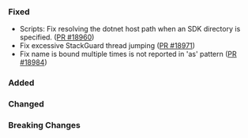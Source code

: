 ### Fixed

* Scripts: Fix resolving the dotnet host path when an SDK directory is specified. ([PR #18960](https://github.com/dotnet/fsharp/pull/18960))
* Fix excessive StackGuard thread jumping ([PR #18971](https://github.com/dotnet/fsharp/pull/18971))
* Fix name is bound multiple times is not reported in 'as' pattern ([PR #18984](https://github.com/dotnet/fsharp/pull/18984))

### Added

### Changed

### Breaking Changes